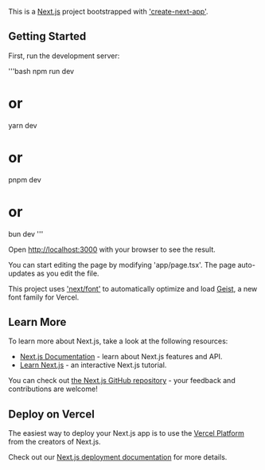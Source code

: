 This is a [Next.js](https://nextjs.org) project bootstrapped with ['create-next-app'](https://nextjs.org/docs/app/api-reference/cli/create-next-app).

## Getting Started

First, run the development server:

'''bash
npm run dev
# or
yarn dev
# or
pnpm dev
# or
bun dev
'''

Open [http://localhost:3000](http://localhost:3000) with your browser to see the result.

You can start editing the page by modifying 'app/page.tsx'. The page auto-updates as you edit the file.

This project uses ['next/font'](https://nextjs.org/docs/app/building-your-application/optimizing/fonts) to automatically optimize and load [Geist](https://vercel.com/font), a new font family for Vercel.

## Learn More

To learn more about Next.js, take a look at the following resources:

- [Next.js Documentation](https://nextjs.org/docs) - learn about Next.js features and API.
- [Learn Next.js](https://nextjs.org/learn) - an interactive Next.js tutorial.

You can check out [the Next.js GitHub repository](https://github.com/vercel/next.js) - your feedback and contributions are welcome!

## Deploy on Vercel

The easiest way to deploy your Next.js app is to use the [Vercel Platform](https://vercel.com/new?utm_medium=default-template&filter=next.js&utm_source=create-next-app&utm_campaign=create-next-app-readme) from the creators of Next.js.

Check out our [Next.js deployment documentation](https://nextjs.org/docs/app/building-your-application/deploying) for more details.
